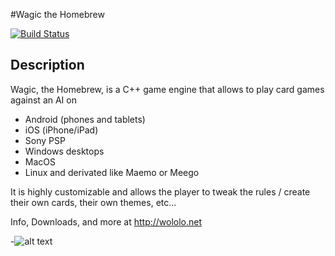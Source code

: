 #Wagic the Homebrew


[![Build Status](https://travis-ci.org/WagicProject/wagic.png?branch=master)](https://travis-ci.org/WagicProject/wagic)

## Description

Wagic, the Homebrew, is a C++ game engine that allows to play card games against an AI on
- Android (phones and tablets) 
- iOS (iPhone/iPad)
- Sony PSP
- Windows desktops 
- MacOS
- Linux and derivated like Maemo or Meego 

It is highly customizable and allows the player to tweak the rules / create their own cards, their own themes, etc... 


Info, Downloads, and more at http://wololo.net

-![alt text](http://wololo.net/wagic/wp-content/uploads/2009/10/shop.jpg "Screenshot")
